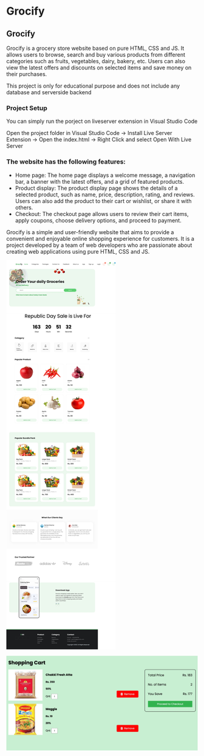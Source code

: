 # Grocify

## Grocify

Grocify is a grocery store website based on pure HTML, CSS and JS. It allows users to browse, search and buy various products from different categories such as fruits, vegetables, dairy, bakery, etc. Users can also view the latest offers and discounts on selected items and save money on their purchases.

This project is only for educational purpose and does not include any database and serverside backend

### Project Setup

You can simply run the porject on liveserver extension in Visual Studio Code

Open the project folder in Visual Studio Code -> Install Live Server Extension -> Open the index.html -> Right Click and select Open With Live Server

### The website has the following features:

- Home page: The home page displays a welcome message, a navigation bar, a banner with the latest offers, and a grid of featured products.
- Product display: The product display page shows the details of a selected product, such as name, price, description, rating, and reviews. Users can also add the product to their cart or wishlist, or share it with others.
- Checkout: The checkout page allows users to review their cart items, apply coupons, choose delivery options, and proceed to payment.

Grocify is a simple and user-friendly website that aims to provide a convenient and enjoyable online shopping experience for customers. It is a project developed by a team of web developers who are passionate about creating web applications using pure HTML, CSS and JS.

![Screenshot 2022-01-26 185244](./images/readmeScreenshot/Home.jpeg)

![Screenshot 2022-01-26 185244](./images/readmeScreenshot/checkout.jpeg)

